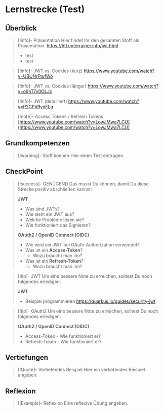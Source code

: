 # Lernstrecke (Test)

## Überblick

> [!info]- Präsentation
>Hier findet Ihr den gesamten Stoff als Präsentation.
>https://htl.unterrainer.info/jwt.html
>* test
>* test

>[!info]- JWT vs. Cookies (kurz)
>https://www.youtube.com/watch?v=UBUNrFtufWo

>[!info]- JWT vs. Cookies (länger)
>https://www.youtube.com/watch?v=o9hT7v0OLJc

>[!info]- JWT (detailliert)
>https://www.youtube.com/watch?v=P2CPd9ynFLg

>[!note]- Access Tokens / Refresh Tokens
>[https://www.youtube.com/watch?v=LowJMwa7LCU](https://www.youtube.com/watch?v=LowJMwa7LCU)
## Grundkompetenzen

>[!warning]- Stoff können
>Hier einen Test eintragen.
## CheckPoint

>[!success]- GENÜGEND
>Das musst Du können, damit Du diese Strecke positiv abschließen kannst:
>
>**JWT**
>* Was sind JWTs?
>* Wie sieht ein JWT aus?
>* Welche Probleme lösen sie?
>* Wie funktioniert das Signieren?
> 
>**OAuth2 / OpenID Connect (OIDC)**
>* Wie wird ein JWT bei OAuth-Authorization verwendet?
>* Was ist ein **Access-Token**?
>	* Wozu braucht man ihn?
>* Was ist ein **Refresh-Token**?
>	* Wozu braucht man ihn?

>[!tip]- JWT
>Um eine bessere Note zu erreichen, solltest Du noch folgendes erledigen:
>
>**JWT**
>* Beispiel programmieren
>https://quarkus.io/guides/security-jwt

>[!tip]- OAuth2
>Um eine bessere Note zu erreichen, solltest Du noch folgendes erledigen:
>
>**OAuth2 / OpenID Connect (OIDC)**
>* Access-Token - Wie funktioniert er?
>* Refresh-Token - Wie funktioniert er?
## Vertiefungen

>[!Quote]- Vertiefendes Beispiel
>Hier ein vertiefendes Beispiel angeben.
## Reflexion

>[!Example]- Reflexion
>Eine reflexive Übung angeben.
